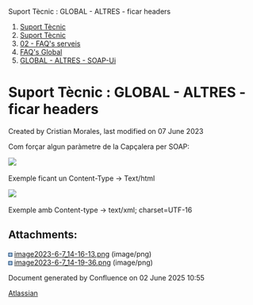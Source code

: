 Suport Tècnic : GLOBAL - ALTRES - ficar headers  

1.  [Suport Tècnic](index.html)
2.  [Suport Tècnic](13893782.html)
3.  [02 - FAQ's serveis](26313393.html)
4.  [FAQ's Global](28705585.html)
5.  [GLOBAL - ALTRES - SOAP-Ui](GLOBAL---ALTRES---SOAP-Ui_41523727.html)

Suport Tècnic : GLOBAL - ALTRES - ficar headers
===============================================

Created by Cristian Morales, last modified on 07 June 2023

Com forçar algun paràmetre de la Capçalera per SOAP:

  

  

  

![](attachments/93356358/93356360.png)

Exemple ficant un Content-Type → Text/html

![](attachments/93356358/93356361.png)

Exemple amb Content-type → text/xml; charset=UTF-16 

Attachments:
------------

![](images/icons/bullet_blue.gif) [image2023-6-7\_14-16-13.png](attachments/93356358/93356360.png) (image/png)  
![](images/icons/bullet_blue.gif) [image2023-6-7\_14-19-36.png](attachments/93356358/93356361.png) (image/png)  

Document generated by Confluence on 02 June 2025 10:55

[Atlassian](http://www.atlassian.com/)